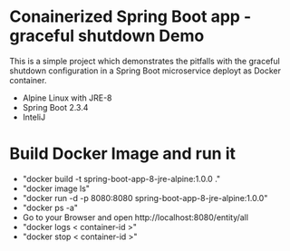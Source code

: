 # Conainerized Spring Boot app - graceful shutdown Demo 
This is a simple project which demonstrates the pitfalls with the graceful shutdown configuration in a Spring Boot microservice deployt as Docker container. 
- Alpine Linux with JRE-8
- Spring Boot 2.3.4
- InteliJ

# Build Docker Image and run it

- "docker build -t spring-boot-app-8-jre-alpine:1.0.0 ."
- "docker image ls"
- "docker run -d -p 8080:8080 spring-boot-app-8-jre-alpine:1.0.0"
- "docker ps -a"
- Go to your Browser and open http://localhost:8080/entity/all
- "docker logs < container-id >"
- "docker stop < container-id >"





